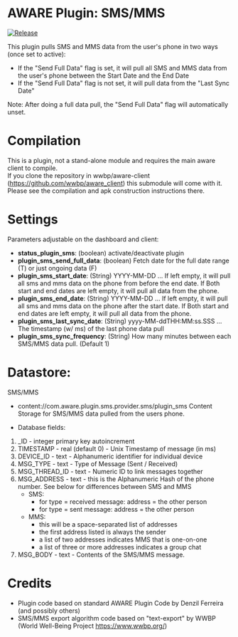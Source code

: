 AWARE Plugin: SMS/MMS
==========================

[![Release](https://jitpack.io/v/denzilferreira/com.aware.plugin.sms.svg)](https://jitpack.io/#denzilferreira/com.aware.plugin.sms)

This plugin pulls SMS and MMS data from the user's phone in two ways (once set to active):
* If the "Send Full Data" flag is set, it will pull all SMS and MMS data from the user's phone between the Start Date and the End Date
* If the "Send Full Data" flag is not set, it will pull data from the "Last Sync Date"

Note: After doing a full data pull, the "Send Full Data" flag will automatically unset.

# Compilation

This is a plugin, not a stand-alone module and requires the main aware client to compile.  
If you clone the repository in wwbp/aware-client (https://github.com/wwbp/aware_client) this submodule will come with it.
Please see the compilation and apk construction instructions there.

# Settings

Parameters adjustable on the dashboard and client:
- **status_plugin_sms**: (boolean) activate/deactivate plugin
- **plugin_sms_send_full_data**: (boolean) Fetch date for the full date range (T) or just ongoing data (F)
- **plugin_sms_start_date**: (String) YYYY-MM-DD ... If left empty, it will pull all sms and mms data on the phone from before the end date. If Both start and end dates are left empty, it will pull all data from the phone.
- **plugin_sms_end_date**: (String) YYYY-MM-DD ... If left empty, it will pull all sms and mms data on the phone after the start date. If Both start and end dates are left empty, it will pull all data from the phone.
- **plugin_sms_last_sync_date**: (String) yyyy-MM-ddTHH:MM:ss.SSS ... The timestamp (w/ ms) of the last phone data pull
- **plugin_sms_sync_frequency**: (String) How many minutes between each SMS/MMS data pull. (Default 1)

# Datastore:
SMS/MMS
- content://com.aware.plugin.sms.provider.sms/plugin_sms
Content Storage for SMS/MMS data pulled from the users phone.

- Database fields:
1. _ID - integer primary key autoincrement
2. TIMESTAMP - real (default 0) - Unix Timestamp of message (in ms)
3. DEVICE_ID - text - Alphanumeric identifier for individual device
4. MSG_TYPE - text - Type of Message (Sent / Received)
5. MSG_THREAD_ID - text - Numeric ID to link messages together
6. MSG_ADDRESS - text - this is the Alphanumeric Hash of the phone number. See below for differences between SMS and MMS
    * SMS:
        * for type = received message: address = the other person
        * for type = sent message: address = the other person
    * MMS:
        * this will be a space-separated list of addresses
        * the first address listed is always the sender
        * a list of two addresses indicates MMS that is one-on-one
        * a list of three or more addresses indicates a group chat
7. MSG_BODY - text - Contents of the SMS/MMS message.

# Credits

- Plugin code based on standard AWARE Plugin Code by Denzil Ferreira (and possibly others)
- SMS/MMS export algorithm code based on "text-export" by WWBP (World Well-Being Project https://www.wwbp.org/)